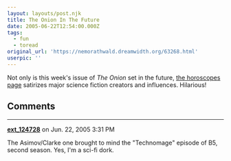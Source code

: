 ```yaml
---
layout: layouts/post.njk
title: The Onion In The Future
date: 2005-06-22T12:54:00.000Z
tags:
  - fun
  - toread
original_url: 'https://nemorathwald.dreamwidth.org/63268.html'
userpic: ''
---
```

Not only is this week's issue of _The Onion_ set in the future, [the horoscopes page](http://www.theonion.com/2056-06-22/horoscope/) satirizes major science fiction creators and influences. Hilarious!

## Comments

---

**[ext_124728](https://www.dreamwidth.org/users/ext_124728)** on Jun. 22, 2005 3:31 PM

The Asimov/Clarke one brought to mind the "Technomage" episode of B5, second season. Yes, I'm a sci-fi dork.
